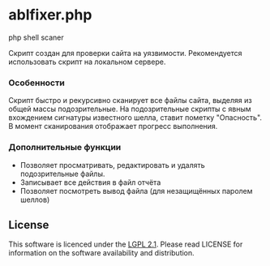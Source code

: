 # ablfixer.php
php shell scaner

Скрипт создан для проверки сайта на уязвимости. Рекомендуется использовать скрипт на локальном сервере.

### Особенности

Скрипт быстро и рекурсивно сканирует все файлы сайта, выделяя из общей массы подозрительные.
На подозрительные скрипты с явным вхождением сигнатуры известного шелла, ставит пометку "Опасность".
В момент сканирования отображает прогресс выполнения.

### Дополнительные функции

* Позволяет просматривать, редактировать и удалять подозрительные файлы.
* Записывает все действия в файл отчёта
* Позволяет посмотреть вывод файла (для незащищённых паролем шеллов)

## License

This software is licenced under the [LGPL 2.1](http://www.gnu.org/licenses/lgpl-2.1.html). Please read LICENSE for information on the
software availability and distribution.
